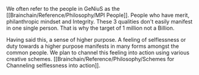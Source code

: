 We often refer to the people in GeNiuS as the [[Brainchain/Reference/Philosophy/MPI People]]. People who have merit, philanthropic mindset and Integrity. These 3 qualities don't easily manifest in one single person. That is why the target of 1 million not a Billion.

Having said this, a sense of higher purpose. A feeling of selflessness or duty towards a higher purpose manifests in many forms amongst the common people. We plan to channel this feeling into action using various creative schemes. [[Brainchain/Reference/Philosophy/Schemes for Channeling selflessness into action]]. 